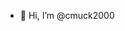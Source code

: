 - 👋 Hi, I’m @cmuck2000

<!---
cmuck2000/cmuck2000 is a ✨ special ✨ repository because its `README.md` (this file) appears on your GitHub profile.
You can click the Preview link to take a look at your changes.
--->
